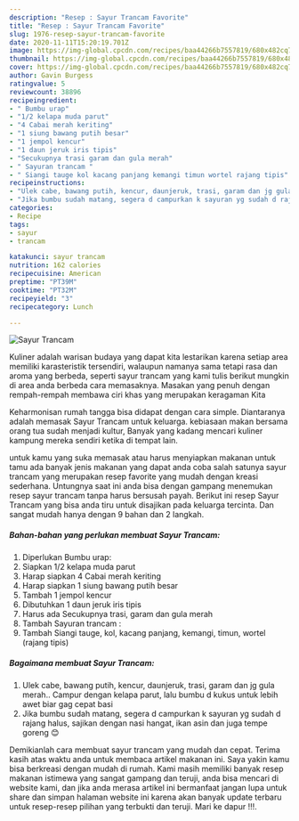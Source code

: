 ```yaml
---
description: "Resep : Sayur Trancam Favorite"
title: "Resep : Sayur Trancam Favorite"
slug: 1976-resep-sayur-trancam-favorite
date: 2020-11-11T15:20:19.701Z
image: https://img-global.cpcdn.com/recipes/baa44266b7557819/680x482cq70/sayur-trancam-foto-resep-utama.jpg
thumbnail: https://img-global.cpcdn.com/recipes/baa44266b7557819/680x482cq70/sayur-trancam-foto-resep-utama.jpg
cover: https://img-global.cpcdn.com/recipes/baa44266b7557819/680x482cq70/sayur-trancam-foto-resep-utama.jpg
author: Gavin Burgess
ratingvalue: 5
reviewcount: 38896
recipeingredient:
- " Bumbu urap"
- "1/2 kelapa muda parut"
- "4 Cabai merah keriting"
- "1 siung bawang putih besar"
- "1 jempol kencur"
- "1 daun jeruk iris tipis"
- "Secukupnya trasi garam dan gula merah"
- " Sayuran trancam "
- " Siangi tauge kol kacang panjang kemangi timun wortel rajang tipis"
recipeinstructions:
- "Ulek cabe, bawang putih, kencur, daunjeruk, trasi, garam dan jg gula merah.. Campur dengan kelapa parut, lalu bumbu d kukus untuk lebih awet biar gag cepat basi"
- "Jika bumbu sudah matang, segera d campurkan k sayuran yg sudah d rajang halus, sajikan dengan nasi hangat, ikan asin dan juga tempe goreng 😊"
categories:
- Recipe
tags:
- sayur
- trancam

katakunci: sayur trancam 
nutrition: 162 calories
recipecuisine: American
preptime: "PT39M"
cooktime: "PT32M"
recipeyield: "3"
recipecategory: Lunch

---
```



![Sayur Trancam](https://img-global.cpcdn.com/recipes/baa44266b7557819/680x482cq70/sayur-trancam-foto-resep-utama.jpg)

Kuliner adalah warisan budaya yang dapat kita lestarikan karena setiap area memiliki karasteristik tersendiri, walaupun namanya sama tetapi rasa dan aroma yang berbeda, seperti sayur trancam yang kami tulis berikut mungkin di area anda berbeda cara memasaknya. Masakan yang penuh dengan rempah-rempah membawa ciri khas yang merupakan keragaman Kita



Keharmonisan rumah tangga bisa didapat dengan cara simple. Diantaranya adalah memasak Sayur Trancam untuk keluarga. kebiasaan makan bersama orang tua sudah menjadi kultur, Banyak yang kadang mencari kuliner kampung mereka sendiri ketika di tempat lain.

untuk kamu yang suka memasak atau harus menyiapkan makanan untuk tamu ada banyak jenis makanan yang dapat anda coba salah satunya sayur trancam yang merupakan resep favorite yang mudah dengan kreasi sederhana. Untungnya saat ini anda bisa dengan gampang menemukan resep sayur trancam tanpa harus bersusah payah.
Berikut ini resep Sayur Trancam yang bisa anda tiru untuk disajikan pada keluarga tercinta. Dan sangat mudah hanya dengan 9 bahan dan 2 langkah.


<!--inarticleads1-->

##### Bahan-bahan yang perlukan membuat Sayur Trancam:

1. Diperlukan  Bumbu urap:
1. Siapkan 1/2 kelapa muda parut
1. Harap siapkan 4 Cabai merah keriting
1. Harap siapkan 1 siung bawang putih besar
1. Tambah 1 jempol kencur
1. Dibutuhkan 1 daun jeruk iris tipis
1. Harus ada Secukupnya trasi, garam dan gula merah
1. Tambah  Sayuran trancam :
1. Tambah  Siangi tauge, kol, kacang panjang, kemangi, timun, wortel (rajang tipis)




<!--inarticleads2-->

##### Bagaimana membuat  Sayur Trancam:

1. Ulek cabe, bawang putih, kencur, daunjeruk, trasi, garam dan jg gula merah.. Campur dengan kelapa parut, lalu bumbu d kukus untuk lebih awet biar gag cepat basi
1. Jika bumbu sudah matang, segera d campurkan k sayuran yg sudah d rajang halus, sajikan dengan nasi hangat, ikan asin dan juga tempe goreng 😊




Demikianlah cara membuat sayur trancam yang mudah dan cepat. Terima kasih atas waktu anda untuk membaca artikel makanan ini. Saya yakin kamu bisa berkreasi dengan mudah di rumah. Kami masih memiliki banyak resep makanan istimewa yang sangat gampang dan teruji, anda bisa mencari di website kami, dan jika anda merasa artikel ini bermanfaat jangan lupa untuk share dan simpan halaman website ini karena akan banyak update terbaru untuk resep-resep pilihan yang terbukti dan teruji. Mari ke dapur !!!. 
